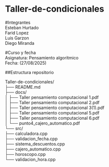 # Taller-de-condicionales

#Integrantes  
Esteban Hurtado  
Farid Lopez  
Luis Garzon  
Diego Miranda  

#Curso y fecha  
Asignatura: Pensamiento algoritmico   
Fecha: (27/08/2025)  

##Estructura repositorio  

Taller-de-condicionales/  
├── README.md  
├── docs/  
│ ├── Taller pensamiento computacional 1.pdf  
│ ├── Taller pensamiento computacional 2.pdf  
│ ├── Taller pensamiento computacional 3(1).pdf  
│ ├── Taller pensamiento computacional 5.pdf  
│ ├── Taller pensamiento computacional 6.pdf  
│ └── punto4_cajero_automatico.pdf  
└── src/  
├── calculadora.cpp  
├── validacion_fecha.cpp  
├── sistema_descuentos.cpp  
├── cajero_automatico.cpp  
├── horoscopo.cpp  
└── validacion_hora.cpp  
